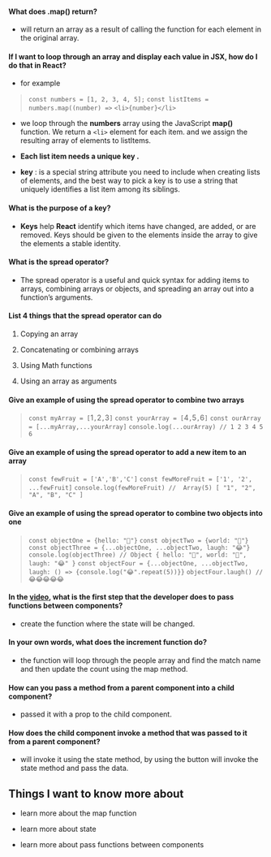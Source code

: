 #### What does .map() return?

* will return an array as a result of calling the function for each element in the original array.

#### If I want to loop through an array and display each value in JSX, how do I do that in React?

* for example

> `const numbers = [1, 2, 3, 4, 5];`
> `const listItems = numbers.map((number) =>`
> `<li>{number}</li>`

* we loop through the **numbers** array using the JavaScript **map()** function. We return a `<li>` element for
each item. and we assign the resulting array of elements to listItems.

* **Each list item needs a unique key .**

* **key** : is a special string attribute you need to include when creating lists of elements, and
the best way to pick a key is to use a string that uniquely identifies a list item among its siblings.

#### What is the purpose of a key?

* **Keys** help **React** identify which items have changed, are added, or are removed. Keys should be given to the elements
inside the array to give the elements a stable identity.

#### What is the spread operator?

* The spread operator is a useful and quick syntax for adding items to arrays, combining arrays or objects, and spreading an
array out into a function’s arguments.

#### List 4 things that the spread operator can do

1. Copying an array

2. Concatenating or combining arrays

3. Using Math functions

4. Using an array as arguments

#### Give an example of using the spread operator to combine two arrays

> `const myArray = [`1`,`2`,`3`]`
> `const yourArray = [`4`,`5`,`6`]`
> `const ourArray = [...myArray,...yourArray]`
> `console.log(...ourArray) // 1 2 3 4 5 6`

#### Give an example of using the spread operator to add a new item to an array

> `const fewFruit = ['A','B','C']`
> `const fewMoreFruit = ['1', '2', ...fewFruit]`
> `console.log(fewMoreFruit) //  Array(5) [ "1", "2", "A", "B", "C" ]`

#### Give an example of using the spread operator to combine two objects into one

> `const objectOne = {hello: "🤪"}`
> `const objectTwo = {world: "🐻"}`
> `const objectThree = {...objectOne, ...objectTwo, laugh: "😂"}`
> `console.log(objectThree) // Object { hello: "🤪", world: "🐻", laugh: "😂" }`
> `const objectFour = {...objectOne, ...objectTwo, laugh: () => {console.log("😂".repeat(5))}}`
> `objectFour.laugh() // 😂😂😂😂😂`

#### In the [video](https://www.youtube.com/watch?v=c05OL7XbwXU&ab_channel=SteveGriffith-Prof3ssorSt3v3), what is the first step that the developer does to pass functions between components?

* create the function where the state will be changed.

#### In your own words, what does the **increment** function do?

* the function will loop through the people array and find the match name and then update the count using the map method.

#### How can you pass a method from a parent component into a child component?

* passed it with a prop to the child component.

#### How does the child component invoke a method that was passed to it from a parent component?

* will invoke it using the state method, by using the button will invoke the state method and pass the data.

## Things I want to know more about

* learn more about the map function

* learn more about state

* learn more about pass functions between components
